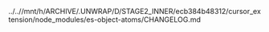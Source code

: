 ../..//mnt/h/ARCHIVE/.UNWRAP/D/STAGE2_INNER/ecb384b48312/cursor_extension/node_modules/es-object-atoms/CHANGELOG.md